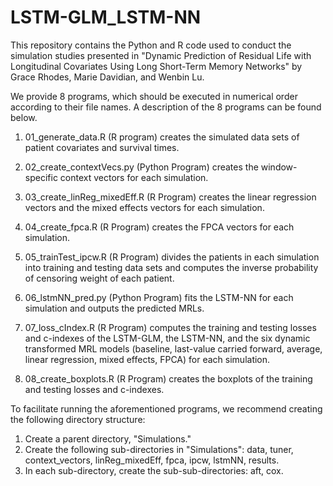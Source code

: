# LSTM-GLM_LSTM-NN
This repository contains the Python and R code used to conduct the simulation studies presented in
"Dynamic Prediction of Residual Life with Longitudinal Covariates Using Long Short-Term Memory Networks" 
by Grace Rhodes, Marie Davidian, and Wenbin Lu.


We provide 8 programs, which should be executed in numerical order according to their file names.
A description of the 8 programs can be found below.

1) 01_generate_data.R (R program)
   creates the simulated data sets of patient covariates and survival times.

2) 02_create_contextVecs.py (Python Program)
   creates the window-specific context vectors for each simulation.

3) 03_create_linReg_mixedEff.R (R Program)
   creates the linear regression vectors and the mixed effects vectors 
   for each simulation.

4) 04_create_fpca.R (R Program)
   creates the FPCA vectors for each simulation.

5) 05_trainTest_ipcw.R (R Program)
   divides the patients in each simulation into training and testing data sets
   and computes the inverse probability of censoring weight of each patient.

6) 06_lstmNN_pred.py (Python Program)
   fits the LSTM-NN for each simulation and outputs the predicted MRLs.

7) 07_loss_cIndex.R (R Program)
   computes the training and testing losses and c-indexes
   of the LSTM-GLM, the LSTM-NN, and the six dynamic transformed MRL models 
   (baseline, last-value carried forward, average, linear regression, mixed effects, FPCA)
   for each simulation.

8) 08_create_boxplots.R (R Program)
    creates the boxplots of the training and testing losses and c-indexes. 

To facilitate running the aforementioned programs, we recommend creating the following directory structure:
   1) Create a parent directory, "Simulations." 
   2) Create the following sub-directories in "Simulations": data, tuner, context_vectors, linReg_mixedEff, fpca, ipcw, lstmNN, results.
   3) In each sub-directory, create the sub-sub-directories: aft, cox.
